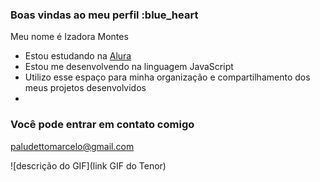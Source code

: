 ### Boas vindas ao meu perfil :blue_heart

Meu nome é Izadora Montes
- Estou estudando na [Alura](https://www.alura.com.br)
- Estou me desenvolvendo na linguagem JavaScript
- Utilizo esse espaço para minha organização e compartilhamento dos meus projetos desenvolvidos
- 
### Você pode entrar em contato comigo 
paludettomarcelo@gmail.com

![descrição do GIF](link GIF do Tenor)
